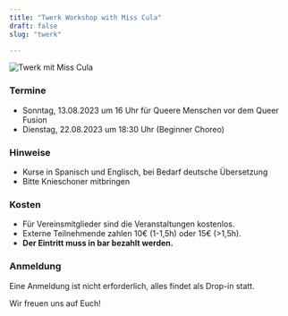 ```yaml
---
title: "Twerk Workshop with Miss Cula"
draft: false
slug: "twerk"

---
```


![Twerk mit Miss Cula](../summer_twerk.png)

### Termine
- Sonntag, 13.08.2023 um 16 Uhr für Queere Menschen vor dem Queer Fusion
- Dienstag, 22.08.2023 um 18:30 Uhr (Beginner Choreo)

### Hinweise
- Kurse in Spanisch und Englisch, bei Bedarf deutsche Übersetzung
- Bitte Knieschoner mitbringen

### Kosten
- Für Vereinsmitglieder sind die Veranstaltungen kostenlos.
- Externe Teilnehmende zahlen 10€ (1-1,5h) oder 15€ (>1,5h).
- **Der Eintritt muss in bar bezahlt werden.**

### Anmeldung
Eine Anmeldung ist nicht erforderlich, alles findet als Drop-in statt.

Wir freuen uns auf Euch!